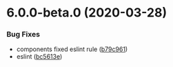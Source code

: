 # 6.0.0-beta.0 (2020-03-28)

### Bug Fixes

-   components fixed eslint rule ([b79c961](https://github.com/LaamGinghong/laamginghong-design/commit/b79c9612a7d85bdd9e2ce9793ef3411c49e6c949))
-   eslint ([bc5613e](https://github.com/LaamGinghong/laamginghong-design/commit/bc5613e0f8617373fdb692efde00bbb462ff54ce))
